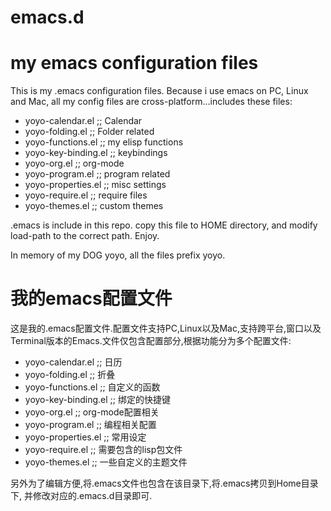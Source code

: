 emacs.d
=======
# my emacs configuration files
This is my .emacs configuration files. Because i use emacs on PC, Linux
and Mac, all my config files are cross-platform...includes these files:

* yoyo-calendar.el        ;; Calendar
* yoyo-folding.el         ;; Folder related
* yoyo-functions.el       ;; my elisp functions
* yoyo-key-binding.el     ;; keybindings
* yoyo-org.el             ;; org-mode
* yoyo-program.el         ;; program related
* yoyo-properties.el      ;; misc settings
* yoyo-require.el         ;; require files
* yoyo-themes.el          ;; custom themes

.emacs is include in this repo. copy this file to HOME directory, and
modify load-path to the correct path. Enjoy.

In memory of my DOG yoyo, all the files prefix yoyo.

# 我的emacs配置文件
这是我的.emacs配置文件.配置文件支持PC,Linux以及Mac,支持跨平台,窗口以及
Terminal版本的Emacs.文件仅包含配置部分,根据功能分为多个配置文件:

* yoyo-calendar.el        ;; 日历
* yoyo-folding.el         ;; 折叠
* yoyo-functions.el       ;; 自定义的函数
* yoyo-key-binding.el     ;; 绑定的快捷键
* yoyo-org.el             ;; org-mode配置相关
* yoyo-program.el         ;; 编程相关配置
* yoyo-properties.el      ;; 常用设定
* yoyo-require.el         ;; 需要包含的lisp包文件
* yoyo-themes.el          ;; 一些自定义的主题文件

另外为了编辑方便,将.emacs文件也包含在该目录下,将.emacs拷贝到Home目录下,
并修改对应的.emacs.d目录即可.

